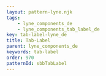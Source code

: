 ```yaml
---
layout: pattern-lyne.njk
tags: 
    - lyne_components_de
    - lyne_components_tab_label_de
key: tab-label-lyne_de
title: Tab-Label
parent: lyne_components_de
keywords: tab-label
order: 970
patternId: sbbTabLabel
---
```

